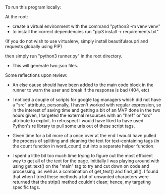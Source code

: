 To run this program locally:

At the root:
- create a virtual environment with the command "python3 -m venv venv"
- to install the correct dependencies run "pip3 install -r requirements.txt"

(If you do not wish to use virtualenv, simply install beautifulsoup4 and requests globally using PIP)

then simply run "python3 runner.py" in the root directory. 
- This will generate two json files.


Some reflections upon review:

- An else cause should have been added to the main code block in the runner to warn the user and break if the response is bad (404, etc)

- I noticed a couple of scripts for google tag managers which did not have a "src" attribute, personally, I haven't worked with regular expression, so in the interest of saving time and getting a bit of an MVP done in the two hours given, I targeted the external resources with an "href" or "src" attribute to exploit. In retrospect I would have liked to have used Python's re library to pull some urls out of these script tags.

- Given time for a bit more of a once over at the end I would have pulled the process of splitting and cleaning the text for text-containing tags (in the count function in word_count) out into a separate helper function. 
    
- I spent a little bit too much time trying to figure out the most efficient way to get all of the text for the page. Inititally I was playing around with using get_text() on the "main" tag to try and cut down on code and processing, as well as a combination of get_text() and find_all(). I found that when I tried these methods a lot of unwanted characters were returned that the strip() method couldn't clean; hence, my targeting specific tags.